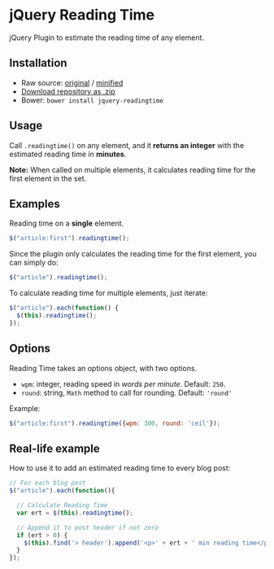 # jQuery Reading Time

jQuery Plugin to estimate the reading time of any element.

## Installation

- Raw source: [original](https://raw.github.com/paulozoom/jquery-readingtime/master/jquery.readingtime.js) / [minified](https://raw.github.com/paulozoom/jquery-readingtime/master/jquery.readingtime.min.js)
- [Download repository as .zip](https://github.com/paulozoom/jquery-readingtime/archive/master.zip)
- Bower: `bower install jquery-readingtime`

## Usage

Call `.readingtime()` on any element, and it **returns an integer** with the estimated reading time in **minutes**.  

**Note:** When called on multiple elements, it calculates reading time for the first element in the set.


## Examples

Reading time on a **single** element.
```javascript
$("article:first").readingtime();
```

Since the plugin only calculates the reading time for the first element, you can simply do:
```javascript
$("article").readingtime();
```

To calculate reading time for multiple elements, just iterate:
```javascript
$("article").each(function() {
  $(this).readingtime();
});
```


## Options

Reading Time takes an options object, with two options.

- `wpm`: integer, reading speed in *words per minute*. Default: `250`.
- `round`: string, `Math` method to call for rounding. Default: `'round'`

Example:

```javascript
$("article:first").readingtime({wpm: 300, round: 'ceil'});
```


## Real-life example

How to use it to add an estimated reading time to every blog post:

```javascript
// For each blog post
$("article").each(function(){

  // Calculate Reading Time
  var ert = $(this).readingtime();

  // Append it to post header if not zero
  if (ert > 0) {
    $(this).find('> header').append('<p>' + ert + ' min reading time</p>');
  }
});
```
